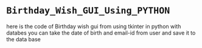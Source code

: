 # `Birthday_Wish_GUI_Using_PYTHON`
here is the code of Birthday wish gui from using tkinter in python with databes
you can take the date of birth and email-id from user and save it to the data base
